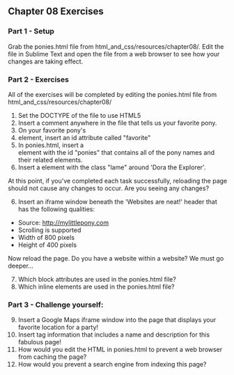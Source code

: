 ## Chapter 08 Exercises

### Part 1 - Setup

Grab the ponies.html file from html_and_css/resources/chapter08/. Edit the file in Sublime Text and open the file from a web browser to see how your changes are taking effect.

### Part 2 - Exercises

All of the exercises will be completed by editing the ponies.html file from html_and_css/resources/chapter08/

1. Set the DOCTYPE of the file to use HTML5
2. Insert a comment anywhere in the file that tells us your favorite pony.
3. On your favorite pony's <li> element, insert an id attribute called "favorite"
4. In ponies.html, insert a <div> element with the id "ponies" that contains all of the pony names and their related elements.
5. Insert a <span> element with the class "lame" around 'Dora the Explorer'.

At this point, if you've completed each task successfully, reloading the page should not cause any changes to occur. Are you seeing any changes?

6. Insert an iframe window beneath the 'Websites are neat!' header that has the following qualities:
  * Source: http://mylittlepony.com
  * Scrolling is supported
  * Width of 800 pixels
  * Height of 400 pixels

Now reload the page. Do you have a website within a website? We must go deeper...

7. Which block attributes are used in the ponies.html file?
8. Which inline elements are used in the ponies.html file?

### Part 3 - Challenge yourself:

9. Insert a Google Maps iframe window into the page that displays your favorite location for a party!
10. Insert <meta> tag information that includes a name and description for this fabulous page!
11. How would you edit the HTML in ponies.html to prevent a web browser from caching the page?
12. How would you prevent a search engine from indexing this page?